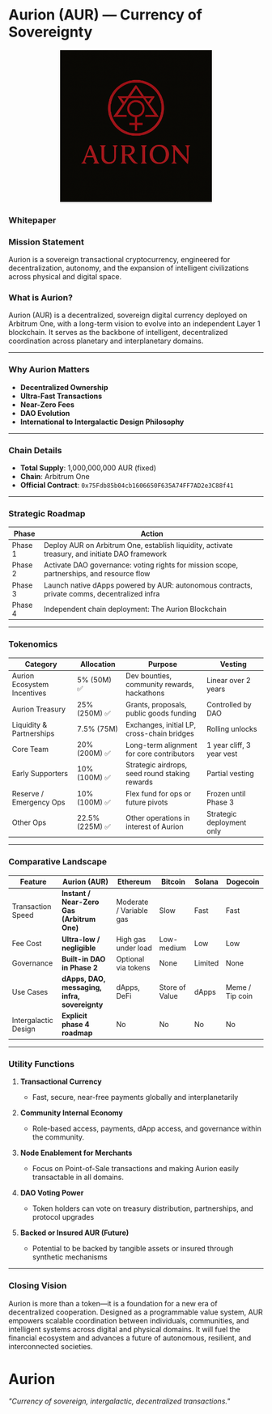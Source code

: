 # Aurion (AUR) — Currency of Sovereignty

<p align="center">
  <img src="https://github.com/ardNET369/Aurion/blob/main/aurion.png" alt="Aurion Logo" width="300"/>
</p>

### Whitepaper

### Mission Statement

Aurion is a sovereign transactional cryptocurrency, engineered for decentralization, autonomy, and the expansion of intelligent civilizations across physical and digital space.

### What is Aurion?

Aurion (AUR) is a decentralized, sovereign digital currency deployed on Arbitrum One, with a long-term vision to evolve into an independent Layer 1 blockchain. It serves as the backbone of intelligent, decentralized coordination across planetary and interplanetary domains.

---

### Why Aurion Matters

* **Decentralized Ownership**
* **Ultra-Fast Transactions**
* **Near-Zero Fees**
* **DAO Evolution**
* **International to Intergalactic Design Philosophy**

---

### Chain Details

* **Total Supply**: 1,000,000,000 AUR (fixed)
* **Chain**: Arbitrum One
* **Official Contract**: `0x75Fdb85b04cb1606650F635A74FF7AD2e3C88f41`

---

### Strategic Roadmap

| **Phase** | **Action**                                                                                     |
| --------- | ---------------------------------------------------------------------------------------------- |
| Phase 1   | Deploy AUR on Arbitrum One, establish liquidity, activate treasury, and initiate DAO framework |
| Phase 2   | Activate DAO governance: voting rights for mission scope, partnerships, and resource flow      |
| Phase 3   | Launch native dApps powered by AUR: autonomous contracts, private comms, decentralized infra   |
| Phase 4   | Independent chain deployment: The Aurion Blockchain |

---

### Tokenomics

| **Category**                | **Allocation** | **Purpose**                                    | **Vesting**               |
| --------------------------- | -------------- | ---------------------------------------------- | ------------------------- |
| Aurion Ecosystem Incentives | 5% (50M) ✅     | Dev bounties, community rewards, hackathons    | Linear over 2 years       |
| Aurion Treasury             | 25% (250M) ✅   | Grants, proposals, public goods funding        | Controlled by DAO         |
| Liquidity & Partnerships    | 7.5% (75M)     | Exchanges, initial LP, cross-chain bridges     | Rolling unlocks           |
| Core Team                   | 20% (200M) ✅   | Long-term alignment for core contributors      | 1 year cliff, 3 year vest |
| Early Supporters            | 10% (100M) ✅   | Strategic airdrops, seed round staking rewards | Partial vesting           |
| Reserve / Emergency Ops     | 10% (100M) ✅   | Flex fund for ops or future pivots             | Frozen until Phase 3      |
| Other Ops              | 22.5% (225M) ✅   | Other operations in interest of Aurion   | Strategic deployment only |

---

### Comparative Landscape

| Feature              | **Aurion (AUR)**                              | Ethereum                | Bitcoin        | Solana  | Dogecoin        |
| -------------------- | --------------------------------------------- | ----------------------- | -------------- | ------- | --------------- |
| Transaction Speed    | **Instant / Near-Zero Gas (Arbitrum One)**    | Moderate / Variable gas | Slow           | Fast    | Fast            |
| Fee Cost             | **Ultra-low / negligible**                    | High gas under load     | Low-medium     | Low     | Low             |
| Governance           | **Built-in DAO in Phase 2**                   | Optional via tokens     | None           | Limited | None            |
| Use Cases            | **dApps, DAO, messaging, infra, sovereignty** | dApps, DeFi             | Store of Value | dApps   | Meme / Tip coin |
| Intergalactic Design | **Explicit phase 4 roadmap**                  | No                      | No             | No      | No              |

---

### Utility Functions

1. **Transactional Currency**

   * Fast, secure, near-free payments globally and interplanetarily

2. **Community Internal Economy**

   * Role-based access, payments, dApp access, and governance within the community.

3. **Node Enablement for Merchants**

   * Focus on Point-of-Sale transactions and making Aurion easily transactable in all domains.

4. **DAO Voting Power**

   * Token holders can vote on treasury distribution, partnerships, and protocol upgrades

5. **Backed or Insured AUR (Future)**

   * Potential to be backed by tangible assets or insured through synthetic mechanisms

---

### Closing Vision

Aurion is more than a token—it is a foundation for a new era of decentralized cooperation. Designed as a programmable value system, AUR empowers scalable coordination between individuals, communities, and intelligent systems across digital and physical domains. It will fuel the financial ecosystem and advances a future of autonomous, resilient, and interconnected societies.

# Aurion
*"Currency of sovereign, intergalactic, decentralized transactions."*
